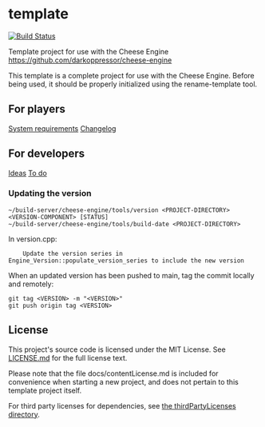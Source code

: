 # template

[![Build Status](https://wells-family.xyz/jenkins/buildStatus/icon?job=template)](https://wells-family.xyz/jenkins/job/template/)

Template project for use with the Cheese Engine
https://github.com/darkoppressor/cheese-engine

This template is a complete project for use with the Cheese Engine. Before being used, it should be properly initialized
using the rename-template tool.

## For players

[System requirements](docs/systemRequirements.md)
[Changelog](docs/changelog.md)

## For developers

[Ideas](development/ideas.md)
[To do](development/toDo.md)

### Updating the version

    ~/build-server/cheese-engine/tools/version <PROJECT-DIRECTORY> <VERSION-COMPONENT> [STATUS]
    ~/build-server/cheese-engine/tools/build-date <PROJECT-DIRECTORY>

In version.cpp:

        Update the version series in Engine_Version::populate_version_series to include the new version

When an updated version has been pushed to main, tag the commit locally and remotely:

    git tag <VERSION> -m "<VERSION>"
    git push origin tag <VERSION>

## License

This project's source code is licensed under the MIT License. See [LICENSE.md](docs/LICENSE.md) for the full license
text.

Please note that the file docs/contentLicense.md is included for convenience when starting a new project, and does not
pertain to this template project itself.

For third party licenses for dependencies, see [the thirdPartyLicenses directory](docs/thirdPartyLicenses).
